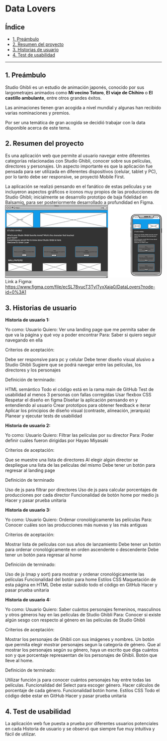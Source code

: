 # Data Lovers

## Índice

* [1. Preámbulo](#1-preámbulo)
* [2. Resumen del proyecto](#2-resumen-del-proyecto)
* [3. Historias de usuario](#3-historias-de-usuario)
* [4. Test de usabilidad](#4-test-de-usabilidad)


***

## 1. Preámbulo

Studio Ghibli es un estudio de animación japonés, conocido por sus largometrajes
animados como **Mi vecino Totoro**, **El viaje de Chihiro** o
**El castillo ambulante**, entre otros grandes éxitos.

Las animaciones tienen gran acogida a nivel mundial y algunas han recibido
varias nominaciones y premios.

Por ser una temática de gran acogida se decidió trabajar con la data disponible 
acerca de este tema.

## 2. Resumen del proyecto

Es una aplicación web que permite al usuario navegar entre diferentes categorías
relacionadas con Studio Ghibli, conocer sobre sus películas, directores y personajes.
Un aspecto importante es que la aplicación fue pensada para ser utilizada en diferentes 
dispositivos (celular, tablet y PC), por lo tanto debe ser responsive, se proyectó Mobile First.

La aplicación se realizó pensando en el fanático de estas películas y se incluyeron 
aspectos gráficos e íconos muy propios de las producciones de Studio Ghibli; inicialmente
se desarrollo prototipo de baja fidelidad en Balsamiq, para ser posteriormente desarrollado 
a profundidad en Figma.
<img src="https://github.com/LuValcke/BOG003-data-lovers/blob/main/src/imagesGhibli/DataLoversLanding.png"></img>
Link a Figma: https://www.figma.com/file/ecSL78vucT3TyITyxXaja0/DataLovers?node-id=0%3A1

## 3. Historias de usuario

**Historia de usuario 1:**

  Yo como: Usuario
  Quiero: Ver una landing page que me permita saber de que va la página y qué voy a poder encontrar
  Para: Saber si quiero seguir navegando en ella

Criterios de aceptación:

  Debe ser responsive para pc y celular
  Debe tener diseño visual alusivo a Studio Ghibli
  Sugiere que se podrá navegar entre las películas, los directores y los personajes

Definición de terminado: 

  HTML semántico
  Todo el código está en la rama main de GitHub
  Test de usabilidad al menos 3 personas con fallas corregidas
  Usar flexbox CSS
  Respetar el diseño en figma
  Diseñar la aplicación pensando en y entendiendo al usuario
  Crear prototipos para obtener feedback e iterar
  Aplicar los principios de diseño visual (contraste, alineación, jerarquía)
  Planear y ejecutar tests de usabilidad

**Historia de usuario 2:**

  Yo como: Usuario
  Quiero: Filtrar las películas por su director
  Para: Poder definir cuáles fueron dirigidas por Hayao Miyasaki

Criterios de aceptación:

  Que se muestre una lista de directores
  Al elegir algún director se despliegue una lista de las películas del mismo
  Debe tener un botón para regresar al landing page

Definición de terminado

  Uso de js para filtrar por directores
  Uso de js para calcular porcentajes de producciones por cada director
  Funcionalidad de botón home por medio js
  Hacer y pasar prueba unitaria

**Historia de usuario 3:**

  Yo como: Usuario
  Quiero: Ordenar cronológicamente las películas 
  Para: Conocer cuáles son las producciones más nuevas y las más antiguas

Criterios de aceptación:

  Mostrar lista de películas con sus años de lanzamiento
  Debe tener un botón para ordenar cronológicamente en orden ascendente o descendente
  Debe tener un botón para regresar al home

Definición de terminado:

  Uso de js (map y sort) para mostrar y ordenar cronológicamente las películas
  Funcionalidad del botón para home
  Estilos CSS
  Maquetación de esta página en HTML
  Debe estar subido todo el código en GitHub
  Hacer y pasar prueba unitaria

**Historia de usuario 4:**

  Yo como: Usuario
  Quiero: Saber cuántos personajes femeninos, masculinos y otros géneros hay en las películas de Studio Ghibli
  Para: Conocer si existe algún sesgo con respecto al género en las películas de Studio Ghibli

Criterios de aceptación:

  Mostrar los personajes de Ghibli con sus imágenes y nombres.
  Un botón que permita elegir mostrar personajes segun la categoría de género.
  Que al mostrar los personajes según su género, haya un escrito que diga cuántos son y que porcentaje represaentan de los personajes de Ghibli.
  Botón que lleve al home.

Definición de terminado: 

  Utilizar función js para conocer cuántos personajes hay entre todas las películas.
  Funcionalidad del Select para escoger género.
  Hacer cálculos de porcentaje de cada género.
  Funcionalidad botón home.
  Estilos CSS
  Todo el código debe estar en GitHub
  Hacer y pasar prueba unitaria

## 4. Test de usabilidad

La aplicación web fue puesta a prueba por diferentes usuarios potenciales en cada Historia de usuario y se 
observó que siempre fue muy intuitiva y fácil de utilizar.
